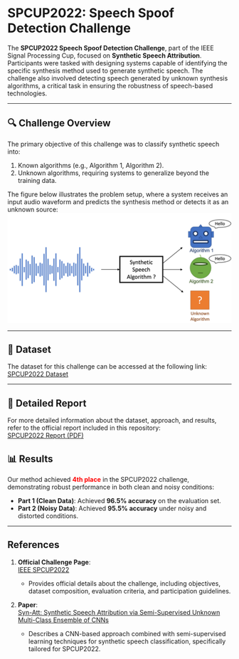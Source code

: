 # SPCUP2022: Speech Spoof Detection Challenge

The **SPCUP2022 Speech Spoof Detection Challenge**, part of the IEEE Signal Processing Cup, focused on **Synthetic Speech Attribution**. Participants were tasked with designing systems capable of identifying the specific synthesis method used to generate synthetic speech. The challenge also involved detecting speech generated by unknown synthesis algorithms, a critical task in ensuring the robustness of speech-based technologies.

---

## 🔍 Challenge Overview

The primary objective of this challenge was to classify synthetic speech into:
1. Known algorithms (e.g., Algorithm 1, Algorithm 2).
2. Unknown algorithms, requiring systems to generalize beyond the training data.

The figure below illustrates the problem setup, where a system receives an input audio waveform and predicts the synthesis method or detects it as an unknown source:
<img src="spcup_2022_img.png" alt="SPCUP2022 Visualization" width="600"/>

---

## 📂 Dataset

The dataset for this challenge can be accessed at the following link:  
[SPCUP2022 Dataset](https://doi.org/10.34740/kaggle/dsv/2866458)

---

## 📄 Detailed Report
For more detailed information about the dataset, approach, and results, refer to the official report included in this repository:  
[SPCUP2022 Report (PDF)](2022_SPCUP_report.pdf)


## 📊 Results

Our method achieved <span style="color:red"> **4th place** </span>in the SPCUP2022 challenge, demonstrating robust performance in both clean and noisy conditions:
- **Part 1 (Clean Data)**: Achieved **96.5% accuracy** on the evaluation set.
- **Part 2 (Noisy Data)**: Achieved **95.5% accuracy** under noisy and distorted conditions.

---

## References

1. **Official Challenge Page**:  
   [IEEE SPCUP2022](https://signalprocessingsociety.org/community-involvement/ieee-signal-processing-cup-2022)  
   - Provides official details about the challenge, including objectives, dataset composition, evaluation criteria, and participation guidelines.

2. **Paper**:  
   [Syn-Att: Synthetic Speech Attribution via Semi-Supervised Unknown Multi-Class Ensemble of CNNs](https://arxiv.org/abs/2309.08146)  
   - Describes a CNN-based approach combined with semi-supervised learning techniques for synthetic speech classification, specifically tailored for SPCUP2022.
